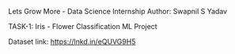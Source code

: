 Lets Grow More - Data Science Internship
Author: Swapnil S Yadav

TASK-1: Iris - Flower Classification ML Project

Dataset link: https://lnkd.in/eQUVG9H5
